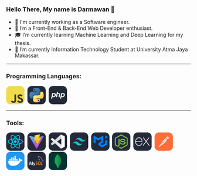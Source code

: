 ### Hello There, My name is Darmawan 👋

- 🏢 I'm currently working as a Software engineer.
- 🧠 I’m a Front-End & Back-End Web Developer enthusiast.
- 🎓 I’m currently learning Machine Learning and Deep Learning for my thesis.
- 📖 I’m currently Information Technology Student at University Atma Jaya Makassar.

---
### Programming Languages:
<div>
  <img src="https://github.com/tandpfun/skill-icons/blob/main/icons/JavaScript.svg" title="JavaScript" alt="JavaScript" width="50" height="50"/>&nbsp;
  <img src="https://github.com/tandpfun/skill-icons/blob/main/icons/Python-Dark.svg" title="Python" alt="Python" width="50" height="50"/>&nbsp;
  <img src="https://github.com/tandpfun/skill-icons/blob/main/icons/PHP-Dark.svg" title="PHP" alt="PHP" width="50" height="50"/>&nbsp;
</div>

---
### Tools:
<div>
  <img src="https://github.com/tandpfun/skill-icons/blob/main/icons/React-Dark.svg" title="React" alt="React" width="50" height="50"/>&nbsp;
  <img src="https://github.com/tandpfun/skill-icons/blob/main/icons/Vite-Dark.svg" title="Vite" alt="Vite" width="50" height="50"/>&nbsp;
  <img src="https://github.com/tandpfun/skill-icons/blob/main/icons/VSCode-Dark.svg" title="VsCode" alt="VsCode" width="50" height="50"/>&nbsp;
  <img src="https://github.com/tandpfun/skill-icons/blob/main/icons/TailwindCSS-Dark.svg" title="Tailwind" alt="Tailwind" width="50" height="50"/>&nbsp;
  <img src="https://github.com/tandpfun/skill-icons/blob/main/icons/MaterialUI-Dark.svg" title="MaterialUI" alt="MaterialUI" width="50" height="50"/>&nbsp;
  <img src="https://github.com/tandpfun/skill-icons/blob/main/icons/NodeJS-Dark.svg" title="Node.Js" alt="Node.Js" width="50" height="50"/>&nbsp;
  <img src="https://github.com/tandpfun/skill-icons/blob/main/icons/ExpressJS-Dark.svg" title="Express.Js" alt="Express.Js" width="50" height5080"/>&nbsp;
  <img src="https://github.com/tandpfun/skill-icons/blob/main/icons/Postman.svg" title="Postman" alt="Postman" width="50" height="50"/>&nbsp;
  <img src="https://github.com/tandpfun/skill-icons/blob/main/icons/Docker.svg" title="Docker" alt="Docker" width="50" height="50"/>&nbsp;
  <img src="https://github.com/tandpfun/skill-icons/blob/main/icons/MySQL-Dark.svg" title="MySql" alt="MySql" width="50" height="50"/>&nbsp;
  <img src="https://github.com/tandpfun/skill-icons/blob/main/icons/MongoDB.svg" title="MongoDb" alt="MongoDb" width="50" height="50"/>&nbsp;
</div>
